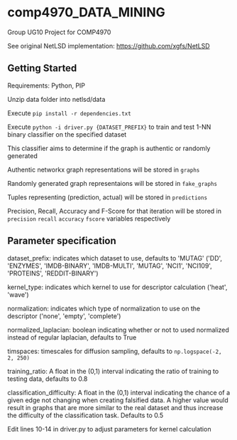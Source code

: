 # comp4970_DATA_MINING

Group UG10 Project for COMP4970

See original NetLSD implementation: https://github.com/xgfs/NetLSD

## Getting Started

Requirements: Python, PIP

Unzip data folder into netlsd/data

Execute `pip install -r dependencies.txt`

Execute `python -i driver.py {DATASET_PREFIX}` to train and test 1-NN binary classifier on the specified dataset

This classifier aims to determine if the graph is authentic or randomly generated

Authentic networkx graph representations will be stored in `graphs`

Randomly generated graph representaions will be stored in `fake_graphs`

Tuples representing (prediction, actual) will be stored in `predictions`

Precision, Recall, Accuracy and F-Score for that iteration will be stored in `precision` `recall` `accuracy` `fscore` variables respectively

## Parameter specification

dataset_prefix: indicates which dataset to use, defaults to 'MUTAG' ('DD', 'ENZYMES', 'IMDB-BINARY', 'IMDB-MULTI', 'MUTAG', 'NCI1', 'NCI109', 'PROTEINS', 'REDDIT-BINARY')

kernel_type: indicates which kernel to use for descriptor calculation ('heat', 'wave')

normalization: indicates which type of normalization to use on the descriptor ('none', 'empty', 'complete')

normalized_laplacian: boolean indicating whether or not to used normalized instead of regular laplacian, defaults to True

timspaces: timescales for diffusion sampling, defaults to `np.logspace(-2, 2, 250)`

training_ratio: A float in the (0,1) interval indicating the ratio of training to testing data, defaults to 0.8

classification_difficulty: A float in the (0,1) interval indicating the chance of a given edge not changing when creating falsified data. A higher value would result in graphs that are more similar to the real dataset and thus increase the difficulty of the classification task. Defaults to 0.5

Edit lines 10-14 in driver.py to adjust parameters for kernel calculation